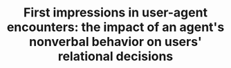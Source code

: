 ---
name: "First Impressions In User Agent Encounters The"
title: "First impressions in user-agent encounters: the impact of an agent's nonverbal behavior on users' relational decisions"
project: null
event: "Conference on Autonomous Agents and Multiagent Systems (AAMAS2013)"
authors:
- name: "Cafaro, A."
- name: "Vilhjalmsson, H."
- name: "Bickmore, T."
- name: "Heylen, D."
- name: "Schulman, D."
year: 2013
resources: null
external_url: null
draft: false
---